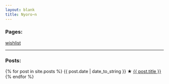 ```yaml
---
layout: blank
title: Nyoro~n
---
```


### Pages:

[wishlist](wishlist.html)

---

### Posts:

{% for post in site.posts %}
<span>{{ post.date | date_to_string }}</span> &#9733; <a href="{{ post.url }}">{{ post.title }}</a>
{% endfor %}

